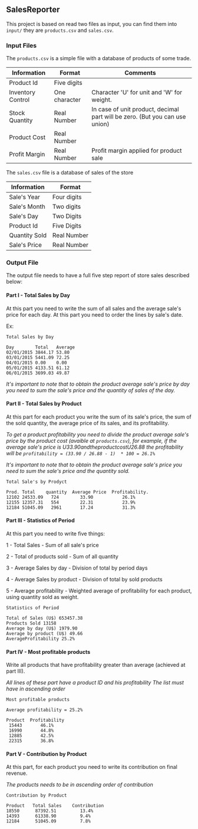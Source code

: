## SalesReporter

This project is based on read two files as input, you can find them into `input/` they are `products.csv` and `sales.csv`.

### Input Files

The `products.csv` is a simple file with a database of products of some trade.

| Information       | Format        | Comments                                                                    |
|-------------------|---------------|-----------------------------------------------------------------------------|
| Product Id        | Five digits   |                                                                             |
| Inventory Control | One character | Character 'U' for unit and 'W' for weight.                                  |
| Stock Quantity    | Real Number   | In case of unit product, decimal part will be zero. (But you can use union) |
| Product Cost      | Real Number   |                                                                             |
| Profit Margin     | Real Number   | Profit margin applied for product sale                                      |

The `sales.csv` file is a database of sales of the store

| Information   | Format      |
|---------------|-------------|
| Sale's Year   | Four digits |
| Sale's Month  | Two digits  |
| Sale's Day    | Two Digits  |
| Product Id    | Five Digits |
| Quantity Sold | Real Number |
| Sale's Price  | Real Number |

### Output File

The output file needs to have a full five step report of store sales described below:

#### Part I - Total Sales by Day

At this part you need to write the sum of all sales and the average sale's price for each day. At this part you need to order the lines by sale's date.

Ex:

```
Total Sales by Day

Day        Total   Average
02/01/2015 3844.17 53.80
03/01/2015 5441.09 72.25
04/01/2015 0.00    0.00
05/01/2015 4133.51 61.12
06/01/2015 3699.03 49.87
```

*It's important to note that to obtain the product average sale's price by day you need to sum the sale's price and the quantity of sales of the day.*

#### Part II - Total Sales by Product

At this part for each product you write the sum of its sale's price, the sum of the sold quantity, the average price of its sales, and its profitability.

*To get a product profitability you need to divide the product average sale's price by the product cost (avaible at `products.csv`), for example, if the average sale's price is U$33.90 and the product cost U$26.88 the profitability will be `profitability = (33.90 / 26.88 - 1)  * 100 = 26.1%`*

*It's important to note that to obtain the product average sale's price you need to sum the sale's price and the quantity sold.*

```
Total Sale's by Prodyct

Prod. Total    quantity  Average Price  Profitability.
12102 24533.09   724        33.90           26.1%
12155 12357.31   554        22.31           23.9%
12184 51045.09   2961       17.24           31.3%
```

#### Part III - Statistics of Period

At this part you need to write five things:

1 - Total Sales - Sum of all sale's price

2 - Total of products sold - Sum of all quantity

3 - Average Sales by day - Division of total by period days

4 - Average Sales by product - Division of total by sold products

5 - Average profitability - Weighted average of profitability for each product, using quantity sold as weight.

```
Statistics of Period

Total of Sales (U$) 653457.38
Products Sold 13158
Average by day (U$) 1979.90
Average by product (U$) 49.66
AverageProfitability 25.2%
```

#### Part IV - Most profitable products

Write all products that have profitability greater than average (achieved at part III).

*All lines of these part have a product ID and his profitability*
*The list must have in ascending order*

```
Most profitable products

Average profitability = 25.2%

Product  Profitability
 15443       46.1%
 16990       44.8%
 12885       42.5%
 22315       36.8%
```

#### Part V - Contribution by Product

At this part, for each product you need to write its contribution on final revenue.

*The products needs to be in ascending order of contribution*

```
Contribution by Product

Product   Total Sales    Contribution
18550      87392.51         13.4%
14393      61338.90         9.4%
12184      51045.09         7.8%
```
